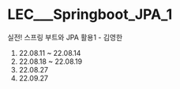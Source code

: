 # LEC___Springboot_JPA_1
실전! 스프링 부트와 JPA 활용1 - 김영한

1. 22.08.11 ~ 22.08.14
2. 22.08.18 ~ 22.08.19
3. 22.08.27
4. 22.09.27
